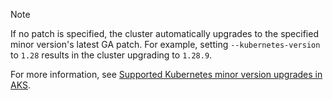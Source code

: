 > [!NOTE]
>
> If no patch is specified, the cluster automatically upgrades to the specified minor version's latest GA patch. For example, setting `--kubernetes-version` to `1.28` results in the cluster upgrading to `1.28.9`.
>
> For more information, see [Supported Kubernetes minor version upgrades in AKS](../../supported-kubernetes-versions.md#alias-minor-version).
